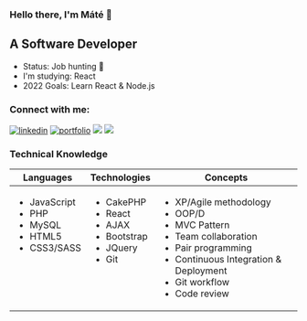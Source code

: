 ### Hello there, I'm Máté 👋

 ## A Software Developer
 
 - Status: Job hunting 👀
 - I'm studying: React
 - 2022 Goals: Learn React & Node.js

 ### Connect with me:
 <div align="left">
 <a href="https://www.linkedin.com/in/matedanyi/">
    <img alt="linkedin" title="My LinkedIn Page" src="https://img.shields.io/badge/LinkedIn-0077B5?style=for-the-badge&logo=linkedin&logoColor=white"></a>
     <a href="https://danyimate.devinexpertmode.hu/">
    <img alt="portfolio" title="My Portfolio" src="https://img.shields.io/badge/Portfolio-3b5998?style=for-the-badge&logo=google-chrome&logoColor=1F222A"></a>
 <a href="mailto:matedanyiuk@gmail.com">
  <img src="https://img.shields.io/badge/Email-%23D14836?style=for-the-badge&logo=gmail&logoColor=white"/></a>
  
 <a href="https://danyimate.devinexpertmode.hu/Mate_Danyi_CV.pdf" target='_blank'>
    <img src="https://img.shields.io/badge/CV-%23AD2C27?style=for-the-badge&logo=CV&logoColor=white"/></a>
 </div>


 ### Technical Knowledge

<table>
  <thead>
    <tr>
      <th>Languages</th>
      <th>Technologies</th>
      <th>Concepts</th>
    </tr>
  </thead>
  <tbody>
    <tr>
      <td style="vertical-align: top">
        <ul>
          <li>JavaScript</li>
         <li>PHP</li>
         <li>MySQL</li>
          <li>HTML5</li>
          <li>CSS3/SASS</li>
        </ul>
      </td>
      <td style="vertical-align: top">
        <ul>
          <li>CakePHP</li>
          <li>React</li>
          <li>AJAX</li>
          <li>Bootstrap</li>
          <li>JQuery</li>
          <li>Git</li>
        </ul>
      </td>
      <td style="vertical-align: top">
        <ul>
          <li>XP/Agile methodology</li>
          <li>OOP/D</li>
          <li>MVC Pattern</li>
          <li>Team collaboration</li>
          <li>Pair programming</li>
          <li>Continuous Integration & Deployment</li>
          <li>Git workflow</li>
          <li>Code review</li>
        </ul>
      </td>
    </tr>
  </tbody>
</table>


